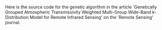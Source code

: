 Here is the source code for the genetic algorithm in the article 'Genetically Grouped Atmospheric Transmissivity Weighted Multi-Group Wide-Band k-Distribution Model for Remote Infrared Sensing' on the 'Remote Sensing' journal.
